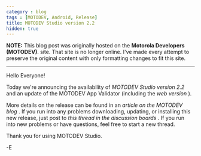 ```yaml
---
category : blog
tags : [MOTODEV, Android, Release]
title: MOTODEV Studio version 2.2
hidden: true
---
```

**NOTE:** This blog post was originally hosted on the **Motorola Developers (MOTODEV)**. site. That site is no longer online. I've made every attempt to preserve the original content with only formatting changes to fit this site.

---

Hello Everyone!

Today we're announcing the availability of *MOTODEV Studio version 2.2*
and an update of the MOTODEV App Validator (including the *web version*
).

More details on the release can be found in an *article on the MOTODEV
blog* . If you run into any problems downloading, updating, or
installing this new release, just post to *this thread in the discussion
boards* . If you run into new problems or have questions, feel free to
start a new thread.

Thank you for using MOTODEV Studio.

-E
